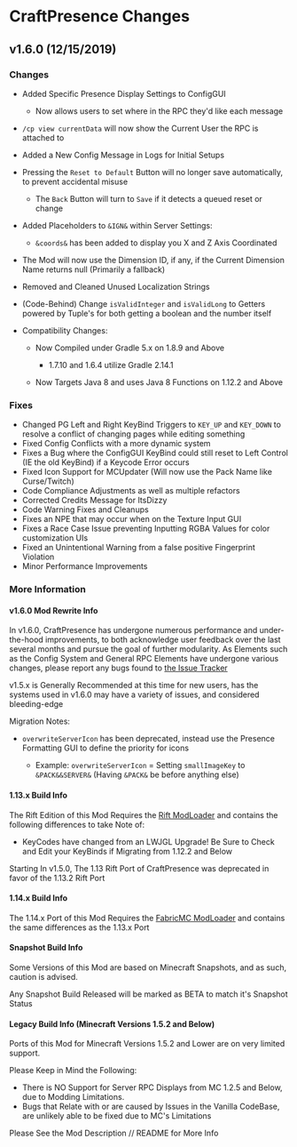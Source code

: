 # CraftPresence Changes

## v1.6.0 (12/15/2019)

### Changes

*   Added Specific Presence Display Settings to ConfigGUI

    *   Now allows users to set where in the RPC they'd like each message

*   `/cp view currentData` will now show the Current User the RPC is attached to

*   Added a New Config Message in Logs for Initial Setups

*   Pressing the `Reset to Default` Button will no longer save automatically, to prevent accidental misuse

    *   The `Back` Button will turn to `Save` if it detects a queued reset or change

*   Added Placeholders to `&IGN&` within Server Settings:

    *   `&coords&` has been added to display you X and Z Axis Coordinated

*   The Mod will now use the Dimension ID, if any, if the Current Dimension Name returns null (Primarily a fallback)

*   Removed and Cleaned Unused Localization Strings

*   (Code-Behind) Change `isValidInteger` and `isValidLong` to Getters powered by Tuple's for both getting a boolean and the number itself

*   Compatibility Changes:

    *   Now Compiled under Gradle 5.x on 1.8.9 and Above

        *   1.7.10 and 1.6.4 utilize Gradle 2.14.1

    *   Now Targets Java 8 and uses Java 8 Functions on 1.12.2 and Above

### Fixes

*   Changed PG Left and Right KeyBind Triggers to `KEY_UP` and `KEY_DOWN` to resolve a conflict of changing pages while editing something
*   Fixed Config Conflicts with a more dynamic system
*   Fixes a Bug where the ConfigGUI KeyBind could still reset to Left Control (IE the old KeyBind) if a Keycode Error occurs
*   Fixed Icon Support for MCUpdater (Will now use the Pack Name like Curse/Twitch)
*   Code Compliance Adjustments as well as multiple refactors
*   Corrected Credits Message for ItsDizzy
*   Code Warning Fixes and Cleanups
*   Fixes an NPE that may occur when on the Texture Input GUI
*   Fixes a Race Case Issue preventing Inputting RGBA Values for color customization UIs
*   Fixed an Unintentional Warning from a false positive Fingerprint Violation
*   Minor Performance Improvements

### More Information

#### v1.6.0 Mod Rewrite Info

In v1.6.0, CraftPresence has undergone numerous performance and under-the-hood improvements, to both acknowledge user feedback over the last several months and pursue the goal of further modularity.
As Elements such as the Config System and General RPC Elements have undergone various changes, please report any bugs found to [the Issue Tracker](https://gitlab.com/CDAGaming/CraftPresence/issues)

v1.5.x is Generally Recommended at this time for new users, has the systems used in v1.6.0 may have a variety of issues, and considered bleeding-edge

Migration Notes:

*   `overwriteServerIcon` has been deprecated, instead use the Presence Formatting GUI to define the priority for icons

    *   Example: `overwriteServerIcon` = Setting `smallImageKey` to `&PACK&&SERVER&` (Having `&PACK&` be before anything else)

#### 1.13.x Build Info

The Rift Edition of this Mod Requires the [Rift ModLoader](https://www.curseforge.com/minecraft/mc-mods/rift) and contains the following differences to take Note of:

*   KeyCodes have changed from an LWJGL Upgrade! Be Sure to Check and Edit your KeyBinds if Migrating from 1.12.2 and Below

Starting In v1.5.0, The 1.13 Rift Port of CraftPresence was deprecated in favor of the 1.13.2 Rift Port

#### 1.14.x Build Info

The 1.14.x Port of this Mod Requires the [FabricMC ModLoader](https://www.curseforge.com/minecraft/mc-mods/fabric-api) and contains the same differences as the 1.13.x Port

#### Snapshot Build Info

Some Versions of this Mod are based on Minecraft Snapshots, and as such, caution is advised.

Any Snapshot Build Released will be marked as BETA to match it's Snapshot Status

#### Legacy Build Info (Minecraft Versions 1.5.2 and Below)

Ports of this Mod for Minecraft Versions 1.5.2 and Lower are on very limited support.

Please Keep in Mind the Following:

*   There is NO Support for Server RPC Displays from MC 1.2.5 and Below, due to Modding Limitations.
*   Bugs that Relate with or are caused by Issues in the Vanilla CodeBase, are unlikely able to be fixed due to MC's Limitations

Please See the Mod Description // README for More Info
